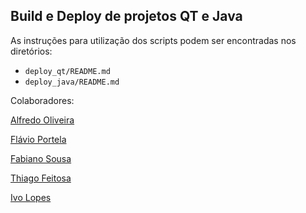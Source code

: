 ## Build e Deploy de projetos QT e Java

As instruções para utilização dos scripts podem ser encontradas nos diretórios:

- `deploy_qt/README.md`
- `deploy_java/README.md`


Colaboradores:

[Alfredo Oliveira](http://git.mateus/alfredo.junior)

[Flávio Portela](http://git.mateus/flavio.portela)

[Fabiano Sousa](http://git.mateus/fabiano.maciel)

[Thiago Feitosa](http://git.mateus/thiago.feitosa)

[Ivo Lopes](http://git.mateus/ivo.lopes)